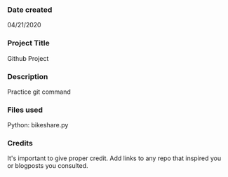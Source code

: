 ### Date created
04/21/2020

### Project Title
Github Project

### Description
Practice git command

### Files used
Python: bikeshare.py

### Credits
It's important to give proper credit. Add links to any repo that inspired you or blogposts you consulted.
